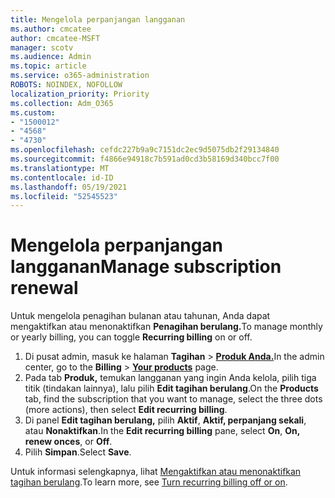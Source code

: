 ```yaml
---
title: Mengelola perpanjangan langganan
ms.author: cmcatee
author: cmcatee-MSFT
manager: scotv
ms.audience: Admin
ms.topic: article
ms.service: o365-administration
ROBOTS: NOINDEX, NOFOLLOW
localization_priority: Priority
ms.collection: Adm_O365
ms.custom:
- "1500012"
- "4568"
- "4730"
ms.openlocfilehash: cefdc227b9a9c7151dc2ec9d5075db2f29134840
ms.sourcegitcommit: f4866e94918c7b591ad0cd3b58169d340bcc7f00
ms.translationtype: MT
ms.contentlocale: id-ID
ms.lasthandoff: 05/19/2021
ms.locfileid: "52545523"
---
```

# <a name="manage-subscription-renewal"></a><span data-ttu-id="99ec5-102">Mengelola perpanjangan langganan</span><span class="sxs-lookup"><span data-stu-id="99ec5-102">Manage subscription renewal</span></span>

<span data-ttu-id="99ec5-103">Untuk mengelola penagihan bulanan atau tahunan, Anda dapat mengaktifkan atau menonaktifkan **Penagihan berulang.**</span><span class="sxs-lookup"><span data-stu-id="99ec5-103">To manage monthly or yearly billing, you can toggle **Recurring billing** on or off.</span></span>

1. <span data-ttu-id="99ec5-104">Di pusat admin, masuk ke halaman **Tagihan**  >  **[Produk Anda.](https://go.microsoft.com/fwlink/p/?linkid=842054)**</span><span class="sxs-lookup"><span data-stu-id="99ec5-104">In the admin center, go to the **Billing** > **[Your products](https://go.microsoft.com/fwlink/p/?linkid=842054)** page.</span></span>
2. <span data-ttu-id="99ec5-105">Pada tab **Produk,** temukan langganan yang ingin Anda kelola, pilih tiga titik (tindakan lainnya), lalu pilih **Edit tagihan berulang**.</span><span class="sxs-lookup"><span data-stu-id="99ec5-105">On the **Products** tab, find the subscription that you want to manage, select the three dots (more actions), then select **Edit recurring billing**.</span></span>
3. <span data-ttu-id="99ec5-106">Di panel **Edit tagihan berulang,** pilih **Aktif**, **Aktif, perpanjang sekali**, atau **Nonaktifkan**.</span><span class="sxs-lookup"><span data-stu-id="99ec5-106">In the **Edit recurring billing** pane, select **On**, **On, renew onces**, or **Off**.</span></span>
4. <span data-ttu-id="99ec5-107">Pilih **Simpan**.</span><span class="sxs-lookup"><span data-stu-id="99ec5-107">Select **Save**.</span></span>

<span data-ttu-id="99ec5-108">Untuk informasi selengkapnya, lihat [Mengaktifkan atau menonaktifkan tagihan berulang](/microsoft-365/commerce/subscriptions/renew-your-subscription#turn-recurring-billing-off-or-on).</span><span class="sxs-lookup"><span data-stu-id="99ec5-108">To learn more, see [Turn recurring billing off or on](/microsoft-365/commerce/subscriptions/renew-your-subscription#turn-recurring-billing-off-or-on).</span></span>

